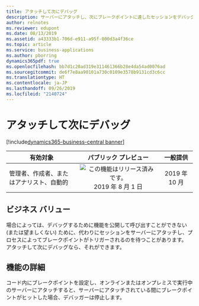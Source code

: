 ```yaml
---
title: アタッチして次にデバッグ
description: サーバーにアタッチし、次にブレークポイントに達したセッションをデバッグできます。
author: relnotes
ms.reviewer: edupont
ms.date: 08/13/2019
ms.assetid: a43333b1-706d-e911-a95f-000d3a4f36ce
ms.topic: article
ms.service: business-applications
ms.author: pborring
dynamics365pdf: true
ms.openlocfilehash: bb7d1c20ad319e311461366b28e4da54ad0076ad
ms.sourcegitcommit: de6f7e8aa90101a730c0109e3578b9131cd3c6cc
ms.translationtype: HT
ms.contentlocale: ja-JP
ms.lasthandoff: 09/26/2019
ms.locfileid: "2140724"
---
```

# <a name="attach-and-debug-next"></a>アタッチして次にデバッグ
[!include[dynamics365-business-central banner](../includes/dynamics365-business-central.md)]

| 有効対象    |  パブリック プレビュー | 一般提供 | 
| ---------- | :----------: |:----------: |
|管理者、作成者、またはアナリスト、自動的|![この機能はリリース済みです。](/dynamics365-release-plan/media/green-checkmark.png "この機能はリリース済みです。") 2019 年 8 月 1 日| 2019 年 10 月|


## <a name="business-value"></a>ビジネス バリュー
<!-- bv start -->
場合によっては、デバッグするために機能を公開して呼び出すことができない (または望ましくない) ために、代わりにセッションをサーバーにアタッチし、プロセスによってブレークポイントがトリガーされるのを待つことがあります。 アタッチして次にデバッグなら、それができます。
<!-- bv end -->



## <a name="feature-details"></a>機能の詳細
<!--feature detail start -->
コード内にブレークポイントを設定し、オンラインまたはオンプレミスで実行中のサーバーにアタッチすると、サーバーにアタッチされている間にブレークポイントがヒットした場合、デバッガーは停止します。
<!--feature detail end -->











